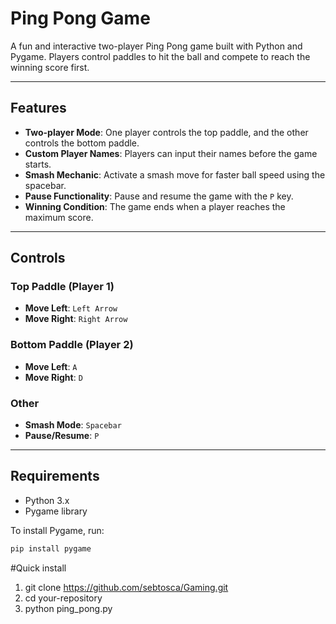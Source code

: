 # Ping Pong Game

A fun and interactive two-player Ping Pong game built with Python and Pygame. Players control paddles to hit the ball and compete to reach the winning score first.

---

## Features

- **Two-player Mode**: One player controls the top paddle, and the other controls the bottom paddle.
- **Custom Player Names**: Players can input their names before the game starts.
- **Smash Mechanic**: Activate a smash move for faster ball speed using the spacebar.
- **Pause Functionality**: Pause and resume the game with the `P` key.
- **Winning Condition**: The game ends when a player reaches the maximum score.

---

## Controls

### **Top Paddle (Player 1)**
- **Move Left**: `Left Arrow`
- **Move Right**: `Right Arrow`

### **Bottom Paddle (Player 2)**
- **Move Left**: `A`
- **Move Right**: `D`

### **Other**
- **Smash Mode**: `Spacebar`
- **Pause/Resume**: `P`

---

## Requirements

- Python 3.x
- Pygame library

To install Pygame, run:
```bash
pip install pygame
```

#Quick install 
1. git clone https://github.com/sebtosca/Gaming.git
2. cd your-repository
3. python ping_pong.py



